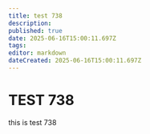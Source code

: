 ```yaml
---
title: test 738
description: 
published: true
date: 2025-06-16T15:00:11.697Z
tags: 
editor: markdown
dateCreated: 2025-06-16T15:00:11.697Z
---
```


# TEST 738
this is test 738
